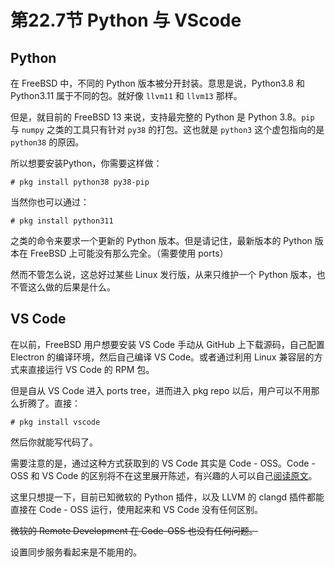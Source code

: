 # 第22.7节 Python 与 VScode

## Python

在 FreeBSD 中，不同的 Python 版本被分开封装。意思是说，Python3.8 和 Python3.11 属于不同的包。就好像 `llvm11` 和 `llvm13` 那样。

但是，就目前的 FreeBSD 13 来说，支持最完整的 Python 是 Python 3.8。`pip` 与 `numpy` 之类的工具只有针对 `py38` 的打包。这也就是 `python3` 这个虚包指向的是 `python38` 的原因。

所以想要安装Python，你需要这样做：

```
# pkg install python38 py38-pip
```

当然你也可以通过：

```
# pkg install python311
```

之类的命令来要求一个更新的 Python 版本。但是请记住，最新版本的 Python 版本在 FreeBSD 上可能没有那么完全。（需要使用 ports）

然而不管怎么说，这总好过某些 Linux 发行版，从来只维护一个 Python 版本，也不管这么做的后果是什么。

## VS Code

在以前，FreeBSD 用户想要安装 VS Code 手动从 GitHub 上下载源码，自己配置 Electron 的编译环境，然后自己编译 VS Code。或者通过利用 Linux 兼容层的方式来直接运行 VS Code 的 RPM 包。

但是自从 VS Code 进入 ports tree，进而进入 pkg repo 以后，用户可以不用那么折腾了。直接：

```
# pkg install vscode
```

然后你就能写代码了。

需要注意的是，通过这种方式获取到的 VS Code 其实是 Code - OSS。Code - OSS 和 VS Code 的区别将不在这里展开陈述，有兴趣的人可以自己[阅读原文](https://github.com/microsoft/vscode/wiki/Differences-between-the-repository-and-Visual-Studio-Code)。

这里只想提一下，目前已知微软的 Python 插件，以及 LLVM 的 clangd 插件都能直接在 Code - OSS 运行，使用起来和 VS Code 没有任何区别。

~~微软的 Remote Development 在 Code-OSS 也没有任何问题。~~

设置同步服务看起来是不能用的。
